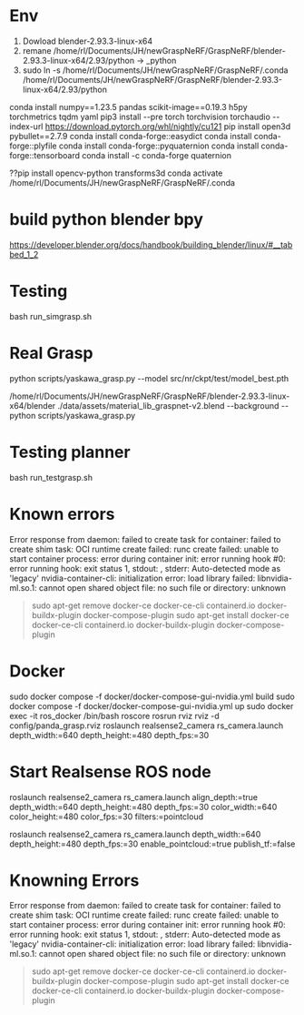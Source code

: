 # Env
1. Dowload blender-2.93.3-linux-x64
2. remane /home/rl/Documents/JH/newGraspNeRF/GraspNeRF/blender-2.93.3-linux-x64/2.93/python -> _python
3. sudo ln -s /home/rl/Documents/JH/newGraspNeRF/GraspNeRF/.conda /home/rl/Documents/JH/newGraspNeRF/GraspNeRF/blender-2.93.3-linux-x64/2.93/python

conda install numpy==1.23.5 pandas scikit-image==0.19.3 h5py torchmetrics tqdm yaml
pip3 install --pre torch torchvision torchaudio --index-url https://download.pytorch.org/whl/nightly/cu121
pip install open3d pybullet==2.7.9
conda install conda-forge::easydict
conda install conda-forge::plyfile
conda install conda-forge::pyquaternion
conda install conda-forge::tensorboard
conda install -c conda-forge quaternion

??pip install opencv-python transforms3d
conda activate /home/rl/Documents/JH/newGraspNeRF/GraspNeRF/.conda

# build python blender bpy
https://developer.blender.org/docs/handbook/building_blender/linux/#__tabbed_1_2


# Testing
bash run_simgrasp.sh

# Real Grasp
python scripts/yaskawa_grasp.py --model src/nr/ckpt/test/model_best.pth

/home/rl/Documents/JH/newGraspNeRF/GraspNeRF/blender-2.93.3-linux-x64/blender ./data/assets/material_lib_graspnet-v2.blend --background --python scripts/yaskawa_grasp.py

# Testing planner
bash run_testgrasp.sh

# Known errors
Error response from daemon: failed to create task for container: failed to create shim task: OCI runtime create failed: runc create failed: unable to start container process: error during container init: error running hook #0: error running hook: exit status 1, stdout: , stderr: Auto-detected mode as 'legacy'
nvidia-container-cli: initialization error: load library failed: libnvidia-ml.so.1: cannot open shared object file: no such file or directory: unknown
> sudo apt-get remove docker-ce docker-ce-cli containerd.io docker-buildx-plugin docker-compose-plugin 
> sudo apt-get install docker-ce docker-ce-cli containerd.io docker-buildx-plugin docker-compose-plugin

# Docker
sudo docker compose -f docker/docker-compose-gui-nvidia.yml build
sudo docker compose -f docker/docker-compose-gui-nvidia.yml up
sudo docker exec -it ros_docker /bin/bash
roscore
rosrun rviz rviz -d config/panda_grasp.rviz
roslaunch realsense2_camera rs_camera.launch depth_width:=640 depth_height:=480 depth_fps:=30

# Start Realsense ROS node
roslaunch realsense2_camera rs_camera.launch align_depth:=true depth_width:=640 depth_height:=480 depth_fps:=30 color_width:=640 color_height:=480 color_fps:=30 filters:=pointcloud

roslaunch realsense2_camera rs_camera.launch depth_width:=640 depth_height:=480 depth_fps:=30 enable_pointcloud:=true publish_tf:=false
# Knowning Errors
Error response from daemon: failed to create task for container: failed to create shim task: OCI runtime create failed: runc create failed: unable to start container process: error during container init: error running hook #0: error running hook: exit status 1, stdout: , stderr: Auto-detected mode as 'legacy'
nvidia-container-cli: initialization error: load library failed: libnvidia-ml.so.1: cannot open shared object file: no such file or directory: unknown
> sudo apt-get remove docker-ce docker-ce-cli containerd.io docker-buildx-plugin docker-compose-plugin 
> sudo apt-get install docker-ce docker-ce-cli containerd.io docker-buildx-plugin docker-compose-plugin 